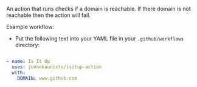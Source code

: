 An action that runs checks if a domain is reachable. If there domain is not reachable then the action will fail.

Example workflow:
* Put the following text into your YAML file in your `.github/workflows` directory:
```yaml

- name: Is It Up
  uses: jonnekaunisto/isitup-action
  with:
    DOMAIN: www.github.com
```
